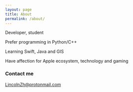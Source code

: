 ```yaml
---
layout: page
title: About
permalink: /about/
---
```


Developer, student

Prefer programming in Python/C++

Learning Swift, Java and GIS

Have affection for Apple ecosystem, technology and gaming

### Contact me

[LincolnZh@protonmail.com](mailto:LincolnZh@protonmail.com)
